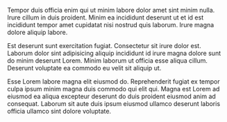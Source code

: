 Tempor duis officia enim qui ut minim labore dolor amet sint minim nulla. Irure cillum in duis proident. Minim ea incididunt deserunt ut et id est incididunt tempor amet cupidatat nisi nostrud quis laborum. Irure magna dolore aliquip labore.

Est deserunt sunt exercitation fugiat. Consectetur sit irure dolor est. Laborum dolor sint adipisicing aliquip incididunt id irure magna dolore sunt do minim deserunt Lorem. Minim laborum ut officia esse aliqua cillum. Deserunt voluptate ea commodo eu velit sit aliquip ut.

Esse Lorem labore magna elit eiusmod do. Reprehenderit fugiat ex tempor culpa ipsum minim magna duis commodo qui elit qui. Magna est Lorem ad eiusmod ea aliqua excepteur deserunt do duis proident eiusmod anim ad consequat. Laborum sit aute duis ipsum eiusmod ullamco deserunt laboris officia ullamco sint dolore voluptate.
